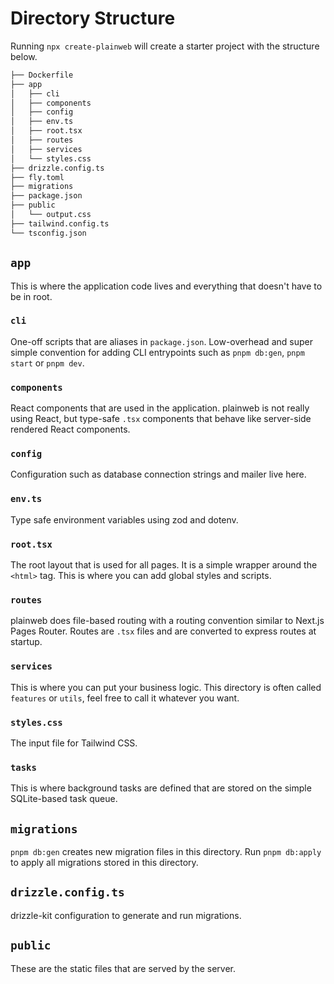 # Directory Structure

Running `npx create-plainweb` will create a starter project with the structure below.

```bash
├── Dockerfile
├── app
│   ├── cli
│   ├── components
│   ├── config
│   ├── env.ts
│   ├── root.tsx
│   ├── routes
│   ├── services
│   └── styles.css
├── drizzle.config.ts
├── fly.toml
├── migrations
├── package.json
├── public
│   └── output.css
├── tailwind.config.ts
└── tsconfig.json
```

## `app`

This is where the application code lives and everything that doesn't have to be in root.

### `cli`

One-off scripts that are aliases in `package.json`. Low-overhead and super simple convention for adding CLI entrypoints such as `pnpm db:gen`, `pnpm start` or `pnpm dev`.

### `components`

React components that are used in the application. plainweb is not really using React, but type-safe `.tsx` components that behave like server-side rendered React components.

### `config`

Configuration such as database connection strings and mailer live here.

### `env.ts`

Type safe environment variables using zod and dotenv.

### `root.tsx`

The root layout that is used for all pages. It is a simple wrapper around the `<html>` tag. This is where you can add global styles and scripts.

### `routes`

plainweb does file-based routing with a routing convention similar to Next.js Pages Router. Routes are `.tsx` files and are converted to express routes at startup.

### `services`

This is where you can put your business logic. This directory is often called `features` or `utils`, feel free to call it whatever you want.

### `styles.css`

The input file for Tailwind CSS.

### `tasks`

This is where background tasks are defined that are stored on the simple SQLite-based task queue.

## `migrations`

`pnpm db:gen` creates new migration files in this directory. Run `pnpm db:apply` to apply all migrations stored in this directory.

## `drizzle.config.ts`

drizzle-kit configuration to generate and run migrations.

## `public`

These are the static files that are served by the server.
